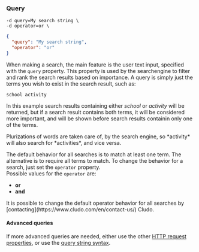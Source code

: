<h3 id="full-searches_query">Query</h3>

```shell
-d query=My search string \
-d operator=or \
```

```json
{
  "query": "My search string",
  "operator": "or"
}
```

When making a search, the main feature is the user text input, specified with the `query` property. This property is used by the searchengine to filter and rank the search results based on importance. A query is simply just the terms you wish to exist in the search result, such as:

`school activity`

In this example search results containing either *school* or *activity* will be returned, but if a search result contains both terms, it will be considered more important, and will be shown before search results containin only one of the terms.

<aside class="success">
Plurizations of words are taken care of, by the search engine, so *activity* will also search for *activities*, and vice versa.
</aside>

The default behavior for all searches is to match at least one term. The alternative is to require all terms to match. To change the behavior for a search, just set the `operator` property.<br>Possible values for the `operator` are:

* **or**
* **and**

<aside class="notice">
It is possible to change the default operator behavior for all searches by [contacting](https://www.cludo.com/en/contact-us/) Cludo.
</aside>

#### Advanced queries 

If more advanced queries are needed, either use the other [HTTP request properties](#full-searches_query-parameters), or use the [query string syntax](#query-string-syntax).